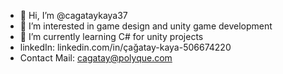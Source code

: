 - 👋 Hi, I’m @cagataykaya37
- 👀 I’m interested in game design and unity game development
- 🌱 I’m currently learning C# for unity projects
- linkedIn: linkedin.com/in/çağatay-kaya-506674220
- Contact Mail: cagatay@polyque.com

<!---
cagataykaya37/cagataykaya37 is a ✨ special ✨ repository because its `README.md` (this file) appears on your GitHub profile.
You can click the Preview link to take a look at your changes.
--->
